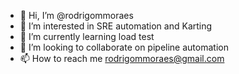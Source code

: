 - 👋 Hi, I’m @rodrigommoraes
- 👀 I’m interested in SRE automation and Karting
- 🌱 I’m currently learning load test
- 💞️ I’m looking to collaborate on pipeline automation 
- 📫 How to reach me rodrigommoraes@gmail.com 

<!---
rodrigommoraes/rodrigommoraes is a ✨ special ✨ repository because its `README.md` (this file) appears on your GitHub profile.
You can click the Preview link to take a look at your changes.
--->
